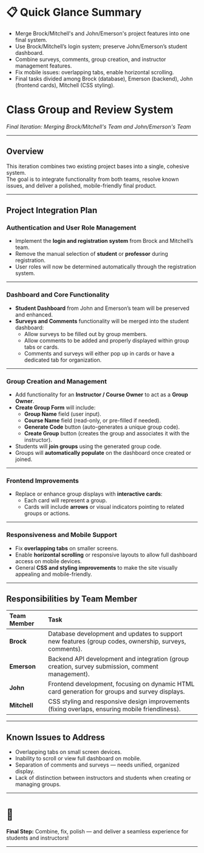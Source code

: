 # 📋 Quick Glance Summary

- Merge Brock/Mitchell's and John/Emerson's project features into one final system.
- Use Brock/Mitchell’s login system; preserve John/Emerson’s student dashboard.
- Combine surveys, comments, group creation, and instructor management features.
- Fix mobile issues: overlapping tabs, enable horizontal scrolling.
- Final tasks divided among Brock (database), Emerson (backend), John (frontend cards), Mitchell (CSS styling).

# Class Group and Review System  
_Final Iteration: Merging Brock/Mitchell's Team and John/Emerson's Team_

---

## Overview

This iteration combines two existing project bases into a single, cohesive system.  
The goal is to integrate functionality from both teams, resolve known issues, and deliver a polished, mobile-friendly final product.

---

## Project Integration Plan

### Authentication and User Role Management

- Implement the **login and registration system** from Brock and Mitchell’s team.
- Remove the manual selection of **student** or **professor** during registration.
- User roles will now be determined automatically through the registration system.

---

### Dashboard and Core Functionality

- **Student Dashboard** from John and Emerson’s team will be preserved and enhanced.
- **Surveys and Comments** functionality will be merged into the student dashboard:
  - Allow surveys to be filled out by group members.
  - Allow comments to be added and properly displayed within group tabs or cards.
  - Comments and surveys will either pop up in cards or have a dedicated tab for organization.

---

### Group Creation and Management

- Add functionality for an **Instructor / Course Owner** to act as a **Group Owner**.
- **Create Group Form** will include:
  - **Group Name** field (user input).
  - **Course Name** field (read-only, or pre-filled if needed).
  - **Generate Code** button (auto-generates a unique group code).
  - **Create Group** button (creates the group and associates it with the instructor).
- Students will **join groups** using the generated group code.
- Groups will **automatically populate** on the dashboard once created or joined.

---

### Frontend Improvements

- Replace or enhance group displays with **interactive cards**:
  - Each card will represent a group.
  - Cards will include **arrows** or visual indicators pointing to related groups or actions.

---

### Responsiveness and Mobile Support

- Fix **overlapping tabs** on smaller screens.
- Enable **horizontal scrolling** or responsive layouts to allow full dashboard access on mobile devices.
- General **CSS and styling improvements** to make the site visually appealing and mobile-friendly.

---

## Responsibilities by Team Member

| Team Member | Task |
| :--- | :--- |
| **Brock** | Database development and updates to support new features (group codes, ownership, surveys, comments). |
| **Emerson** | Backend API development and integration (group creation, survey submission, comment management). |
| **John** | Frontend development, focusing on dynamic HTML card generation for groups and survey displays. |
| **Mitchell** | CSS styling and responsive design improvements (fixing overlaps, ensuring mobile friendliness). |

---

## Known Issues to Address

- Overlapping tabs on small screen devices.
- Inability to scroll or view full dashboard on mobile.
- Separation of comments and surveys — needs unified, organized display.
- Lack of distinction between instructors and students when creating or managing groups.

---

# 🚀  
**Final Step:** Combine, fix, polish — and deliver a seamless experience for students and instructors!

---


